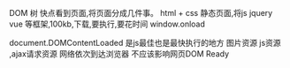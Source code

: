 DOM 树
快点看到页面,将页面分成几件事。
html + css 静态页面,将js jquery vue 等框架,100kb,下载,要执行,要花时间
window.onload

document.DOMContentLoaded 是js最佳也是最快执行的地方
图片资源 js资源 ,ajax请求资源 网络依次到达浏览器 不应该影响网页DOM Ready